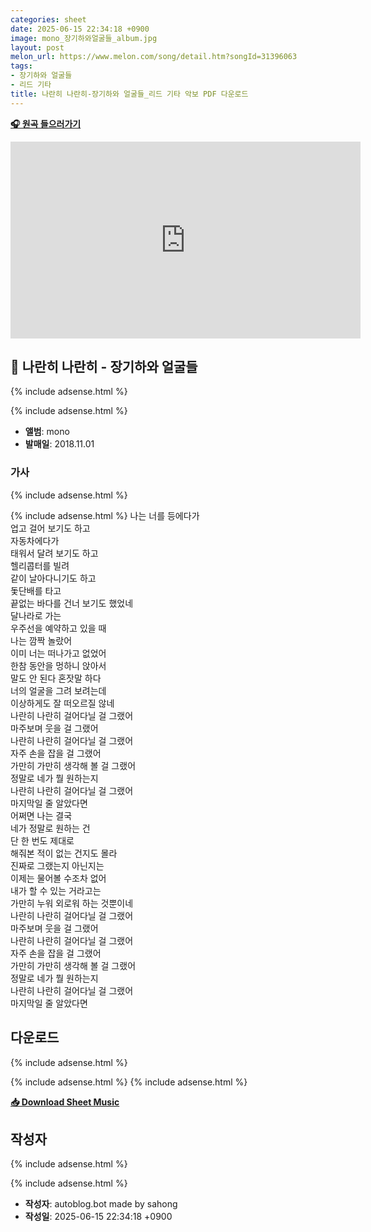 ```yaml
---
categories: sheet
date: 2025-06-15 22:34:18 +0900
image: mono_장기하와얼굴들_album.jpg
layout: post
melon_url: https://www.melon.com/song/detail.htm?songId=31396063
tags:
- 장기하와 얼굴들
- 리드 기타
title: 나란히 나란히-장기하와 얼굴들_리드 기타 악보 PDF 다운로드
---
```


<p><a href="https://www.melon.com/song/detail.htm?songId=31396063" target="_blank"><strong>🎧 원곡 들으러가기</strong></a></p>
<iframe width="560" height="315" src="https://www.youtube.com/watch?v=ia4fnLqBe5k" frameborder="0" allowfullscreen></iframe>

## 🎵 나란히 나란히 - 장기하와 얼굴들

{% include adsense.html %}

{% include adsense.html %}

- **앨범**: mono  
- **발매일**: 2018.11.01  

### 가사

{% include adsense.html %}

{% include adsense.html %}
나는 너를 등에다가  
업고 걸어 보기도 하고  
자동차에다가  
태워서 달려 보기도 하고  
헬리콥터를 빌려  
같이 날아다니기도 하고  
돛단배를 타고  
끝없는 바다를 건너 보기도 했었네  
달나라로 가는  
우주선을 예약하고 있을 때  
나는 깜짝 놀랐어  
이미 너는 떠나가고 없었어  
한참 동안을 멍하니 앉아서  
말도 안 된다 혼잣말 하다  
너의 얼굴을 그려 보려는데  
이상하게도 잘 떠오르질 않네  
나란히 나란히 걸어다닐 걸 그랬어  
마주보며 웃을 걸 그랬어  
나란히 나란히 걸어다닐 걸 그랬어  
자주 손을 잡을 걸 그랬어  
가만히 가만히 생각해 볼 걸 그랬어  
정말로 네가 뭘 원하는지  
나란히 나란히 걸어다닐 걸 그랬어  
마지막일 줄 알았다면  
어쩌면 나는 결국  
네가 정말로 원하는 건  
단 한 번도 제대로  
해줘본 적이 없는 건지도 몰라  
진짜로 그랬는지 아닌지는  
이제는 물어볼 수조차 없어  
내가 할 수 있는 거라고는  
가만히 누워 외로워 하는 것뿐이네  
나란히 나란히 걸어다닐 걸 그랬어  
마주보며 웃을 걸 그랬어  
나란히 나란히 걸어다닐 걸 그랬어  
자주 손을 잡을 걸 그랬어  
가만히 가만히 생각해 볼 걸 그랬어  
정말로 네가 뭘 원하는지  
나란히 나란히 걸어다닐 걸 그랬어  
마지막일 줄 알았다면  




## 다운로드
{% include adsense.html %}

{% include adsense.html %}
{% include adsense.html %}

<p><a href="https://drive.google.com/file/d/1KN4HnKip6e7mSkCOvLT5Mi7BaJNmxG8j/view?usp=drive_link" download><strong>📥 Download Sheet Music</strong></a></p>

## 작성자 

{% include adsense.html %}

{% include adsense.html %}
- **작성자**: autoblog.bot made by sahong
- **작성일**: 2025-06-15 22:34:18 +0900